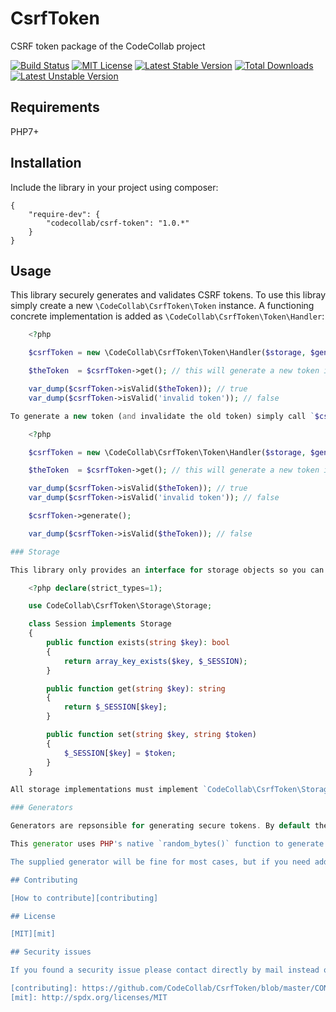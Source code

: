 # CsrfToken

CSRF token package of the CodeCollab project

[![Build Status](https://travis-ci.org/CodeCollab/CsrfToken.svg?branch=master)](https://travis-ci.org/CodeCollab/CsrfToken) [![MIT License](https://img.shields.io/badge/license-MIT-blue.svg)](mit) [![Latest Stable Version](https://poser.pugx.org/codecollab/csrf-token/v/stable)](https://packagist.org/packages/codecollab/csrf-token) [![Total Downloads](https://poser.pugx.org/codecollab/csrf-token/downloads)](https://packagist.org/packages/codecollab/csrf-token) [![Latest Unstable Version](https://poser.pugx.org/codecollab/csrf-token/v/unstable)](https://packagist.org/packages/codecollab/csrf-token)

## Requirements

PHP7+

## Installation

Include the library in your project using composer:

    {
        "require-dev": {
            "codecollab/csrf-token": "1.0.*"
        }
    }

## Usage

This library securely generates and validates CSRF tokens. To use this libray simply create a new `\CodeCollab\CsrfToken\Token` instance. A functioning concrete implementation is added as `\CodeCollab\CsrfToken\Token\Handler`:

````php
    <?php

    $csrfToken = new \CodeCollab\CsrfToken\Token\Handler($storage, $generator);

    $theToken  = $csrfToken->get(); // this will generate a new token if it doesn't exist yet

    var_dump($csrfToken->isValid($theToken)); // true
    var_dump($csrfToken->isValid('invalid token')); // false

To generate a new token (and invalidate the old token) simply call `$csrfToken->generate()`.

    <?php

    $csrfToken = new \CodeCollab\CsrfToken\Token\Handler($storage, $generator);

    $theToken  = $csrfToken->get(); // this will generate a new token if it doesn't exist yet

    var_dump($csrfToken->isValid($theToken)); // true
    var_dump($csrfToken->isValid('invalid token')); // false

    $csrfToken->generate();

    var_dump($csrfToken->isValid($theToken)); // false

### Storage

This library only provides an interface for storage objects so you can use any storage you prefer. The storage must have a way to persist the token between requests (i.e. session). An example native session storage implementation may look like:

    <?php declare(strict_types=1);

    use CodeCollab\CsrfToken\Storage\Storage;

    class Session implements Storage
    {
        public function exists(string $key): bool
        {
            return array_key_exists($key, $_SESSION);
        }

        public function get(string $key): string
        {
            return $_SESSION[$key];
        }

        public function set(string $key, string $token)
        {
            $_SESSION[$key] = $token;
        }
    }

All storage implementations must implement `CodeCollab\CsrfToken\Storage\Storage`.

### Generators

Generators are repsonsible for generating secure tokens. By default the `CodeCollab\CsrfToken\Generator\RandomBytes32` generator is included which as the name suggest generates a 32 bytes long random token.

This generator uses PHP's native `random_bytes()` function to generate the tokens. When a token could not be generated a `CodeCollab\CsrfToken\Generator\InsufficientStrengthException` will be thrown. The generator interface only has a single method `generate()` will generates the tokens.

The supplied generator will be fine for most cases, but if you need additional security you can implement your own generator based on the `CodeCollab\CsrfToken\Storage\Storage` interface.

## Contributing

[How to contribute][contributing]

## License

[MIT][mit]

## Security issues

If you found a security issue please contact directly by mail instead of using the issue tracker at codecollab-security@pieterhordijk.com

[contributing]: https://github.com/CodeCollab/CsrfToken/blob/master/CONTRIBUTING.md
[mit]: http://spdx.org/licenses/MIT
